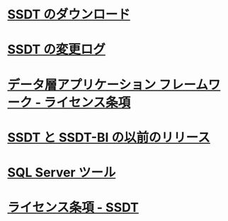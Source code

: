# [SSDT のダウンロード](download-sql-server-data-tools-ssdt.md)
# [SSDT の変更ログ](changelog-for-sql-server-data-tools-ssdt.md)
# [データ層アプリケーション フレームワーク - ライセンス条項](data-tier-application-framework-license-terms.md)
# [SSDT と SSDT-BI の以前のリリース](previous-releases-of-sql-server-data-tools-ssdt-and-ssdt-bi.md)
# [SQL Server ツール](sql-server-tools.md)
# [ライセンス条項 - SSDT](sql-server-data-tools-license-terms.md)
